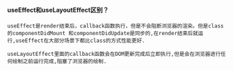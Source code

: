 #### useEffect和useLayoutEffect区别？
```
useEffect是render结束后，callback函数执行，但是不会阻断浏览器的渲染。但是class的componentDidMount 和componentDidUpdate是同步的,在render结束后就运行,useEffect在大部分场景下都比class的方式性能更好.

useLayoutEffect里面的callback函数会在DOM更新完成后立即执行,但是会在浏览器进行任何绘制之前运行完成,阻塞了浏览器的绘制.
```